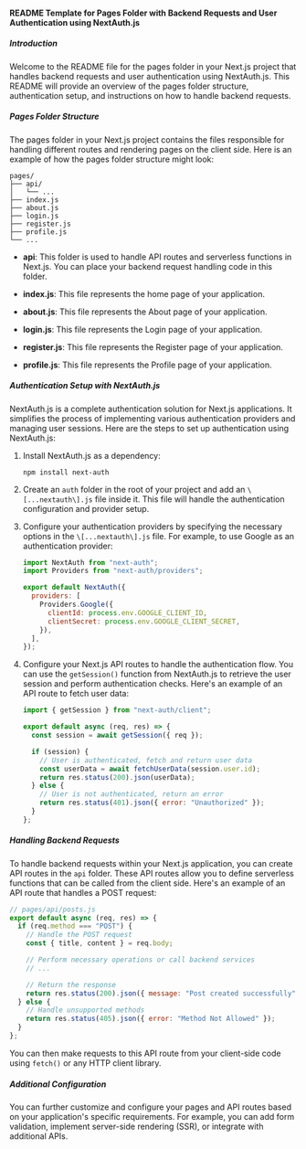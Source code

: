 #### README Template for Pages Folder with Backend Requests and User Authentication using NextAuth.js

##### Introduction

Welcome to the README file for the pages folder in your Next.js project that handles backend requests and user authentication using NextAuth.js. This README will provide an overview of the pages folder structure, authentication setup, and instructions on how to handle backend requests.

##### Pages Folder Structure

The pages folder in your Next.js project contains the files responsible for handling different routes and rendering pages on the client side. Here is an example of how the pages folder structure might look:

```
pages/
├── api/
│   └── ...
├── index.js
├── about.js
├── login.js
├── register.js
├── profile.js
└── ...
```

- **api**: This folder is used to handle API routes and serverless functions in Next.js. You can place your backend request handling code in this folder.

- **index.js**: This file represents the home page of your application.

- **about.js**: This file represents the About page of your application.

- **login.js**: This file represents the Login page of your application.

- **register.js**: This file represents the Register page of your application.

- **profile.js**: This file represents the Profile page of your application.

##### Authentication Setup with NextAuth.js

NextAuth.js is a complete authentication solution for Next.js applications. It simplifies the process of implementing various authentication providers and managing user sessions. Here are the steps to set up authentication using NextAuth.js:

1. Install NextAuth.js as a dependency:

   ```shell
   npm install next-auth
   ```

2. Create an `auth` folder in the root of your project and add an `\[...nextauth\].js` file inside it. This file will handle the authentication configuration and provider setup.

3. Configure your authentication providers by specifying the necessary options in the `\[...nextauth\].js` file. For example, to use Google as an authentication provider:

   ```javascript
   import NextAuth from "next-auth";
   import Providers from "next-auth/providers";

   export default NextAuth({
     providers: [
       Providers.Google({
         clientId: process.env.GOOGLE_CLIENT_ID,
         clientSecret: process.env.GOOGLE_CLIENT_SECRET,
       }),
     ],
   });
   ```

4. Configure your Next.js API routes to handle the authentication flow. You can use the `getSession()` function from NextAuth.js to retrieve the user session and perform authentication checks. Here's an example of an API route to fetch user data:

   ```javascript
   import { getSession } from "next-auth/client";

   export default async (req, res) => {
     const session = await getSession({ req });

     if (session) {
       // User is authenticated, fetch and return user data
       const userData = await fetchUserData(session.user.id);
       return res.status(200).json(userData);
     } else {
       // User is not authenticated, return an error
       return res.status(401).json({ error: "Unauthorized" });
     }
   };
   ```

##### Handling Backend Requests

To handle backend requests within your Next.js application, you can create API routes in the `api` folder. These API routes allow you to define serverless functions that can be called from the client side. Here's an example of an API route that handles a POST request:

```javascript
// pages/api/posts.js
export default async (req, res) => {
  if (req.method === "POST") {
    // Handle the POST request
    const { title, content } = req.body;

    // Perform necessary operations or call backend services
    // ...

    // Return the response
    return res.status(200).json({ message: "Post created successfully" });
  } else {
    // Handle unsupported methods
    return res.status(405).json({ error: "Method Not Allowed" });
  }
};
```

You can then make requests to this API route from your client-side code using `fetch()` or any HTTP client library.

##### Additional Configuration

You can further customize and configure your pages and API routes based on your application's specific requirements. For example, you can add form validation, implement server-side rendering (SSR), or integrate with additional APIs.
